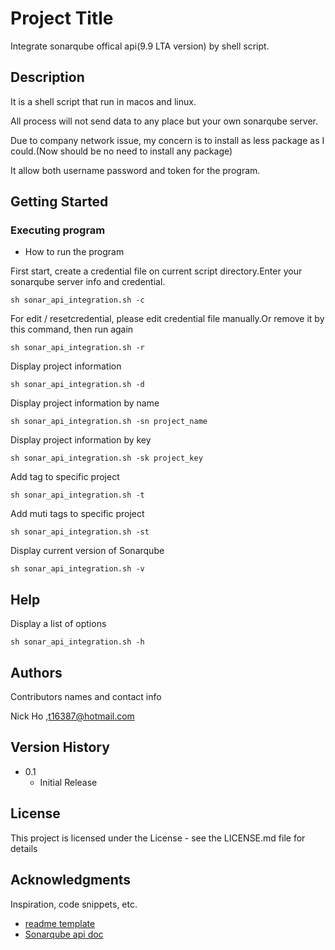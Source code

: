 # Project Title

Integrate sonarqube offical api(9.9 LTA version) by shell script.

## Description

It is a shell script that run in macos and linux.

All process will not send data to any place but your own sonarqube server.

Due to company network issue, my concern is to install as less package as I could.(Now should be no need to install any package)

It allow both username password and token for the program.

## Getting Started

### Executing program

* How to run the program

First start, create a credential file on current script directory.Enter your sonarqube server info and credential.
```
sh sonar_api_integration.sh -c
```

For edit / resetcredential, please edit credential file manually.Or remove it by this command, then run again
```
sh sonar_api_integration.sh -r
```

Display project information
```
sh sonar_api_integration.sh -d
```

Display project information by name
```
sh sonar_api_integration.sh -sn project_name
```

Display project information by key
```
sh sonar_api_integration.sh -sk project_key
```

Add tag to specific project
```
sh sonar_api_integration.sh -t
```

Add muti tags to specific project
```
sh sonar_api_integration.sh -st
```

Display current version of Sonarqube
```
sh sonar_api_integration.sh -v
```

## Help

Display a list of options
```
sh sonar_api_integration.sh -h
```

## Authors

Contributors names and contact info

Nick Ho ,t16387@hotmail.com

## Version History

* 0.1
    * Initial Release

## License

This project is licensed under the License - see the LICENSE.md file for details

## Acknowledgments

Inspiration, code snippets, etc.
* [readme template](https://gist.github.com/DomPizzie/7a5ff55ffa9081f2de27c315f5018afc)
* [Sonarqube api doc](https://docs.sonarsource.com/sonarqube/9.9/extension-guide/web-api/)
